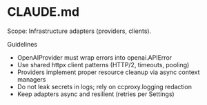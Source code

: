 # CLAUDE.md

Scope: Infrastructure adapters (providers, clients).

Guidelines
- OpenAIProvider must wrap errors into openai.APIError
- Use shared httpx client patterns (HTTP/2, timeouts, pooling)
- Providers implement proper resource cleanup via async context managers
- Do not leak secrets in logs; rely on ccproxy.logging redaction
- Keep adapters async and resilient (retries per Settings)
